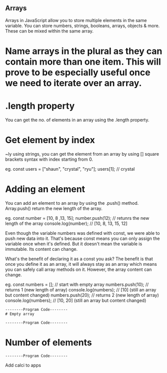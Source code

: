 
## Arrays

Arrays in JavaScript allow you to store multiple elements in the same variable. You can store numbers, strings, booleans, arrays, objects & more. These can be mixed within the same array.

# Name arrays in the plural as they can contain more than one item. This will prove to be especially useful once we need to iterate over an array.

# .length property

You can get the no. of elements in an array using the .length property.

# Get element by index

~ly using strings, you can get the element from an array by using [] square brackets syntax with index starting from 0.

eg. const users = ["shaun", "crystal", "ryu"];
    users[1]; // crystal

# Adding an element

You can add an element to an array by using the .push() method. Array.push() return the new length of the array.

eg. const number = [10, 8 ,13, 15];
    number.push(12); // retunrs the new length of the array
    console.log(number); // [10, 8, 13, 15, 12]

Even though the variable numbers was defined with const, we were able to push new data into it.
That's because const means you can only assign the variable once when it's defined. But it doesn't mean the variable is immutable. Its content can change.

What's the benefit of declaring it as a const you ask? The benefit is that once you define it as an array, it will always stay as an array which means you can safely call array methods on it. However, the array content can change.

eg. const numbers = []; // start with empty array
    numbers.push(10); // returns 1 (new length of array)
    console.log(numbers); // [10] (still an array but content changed)
    numbers.push(20); // returns 2 (new length of array)
    console.log(numbers); // [10, 20] (still an array but content changed)


    --------Program Code--------
    # Empty array

    --------Program Code--------
# Number of elements

    --------Program Code--------

Add calci to apps